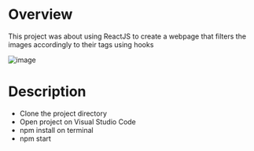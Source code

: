 # Overview

This project was about using ReactJS to create a webpage that filters the images accordingly to their tags using hooks

![image](https://user-images.githubusercontent.com/72204360/131246284-a191e438-b6f5-4c3d-bed1-4b395652e423.png)

# Description

- Clone the project directory
- Open project on Visual Studio Code
- npm install on terminal
- npm start
